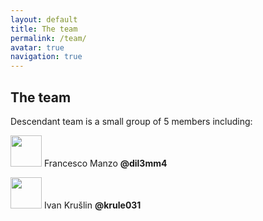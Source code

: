 ```yaml
---
layout: default
title: The team
permalink: /team/
avatar: true
navigation: true
---
```


## The team


Descendant team is a small group of 5 members including:


<img src="https://i.ibb.co/CVNtSYp/dil3mm4.jpg" style="width:50px !important; height:50px !important;"/> Francesco Manzo  __@dil3mm4__


<img src="https://i.ibb.co/sgctdnV/krule.jpg" style="width:50px !important; height:50px !important;"/>  Ivan Krušlin __@krule031__



